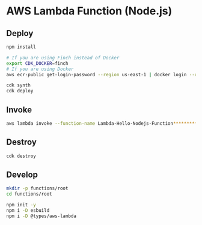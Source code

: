 # AWS Lambda Function (Node.js)

## Deploy

```sh
npm install

# If you are using Finch instead of Docker
export CDK_DOCKER=finch
# If you are using Docker
aws ecr-public get-login-password --region us-east-1 | docker login --username AWS --password-stdin public.ecr.aws

cdk synth
cdk deploy
```

## Invoke

```sh
aws lambda invoke --function-name Lambda-Hello-Nodejs-Function********************* out.json
```

## Destroy

```sh
cdk destroy
```


## Develop

```sh
mkdir -p functions/root
cd functions/root

npm init -y
npm i -D esbuild
npm i -D @types/aws-lambda
```
